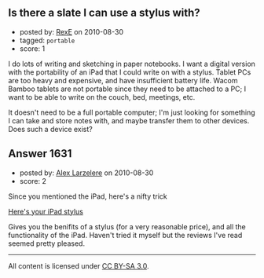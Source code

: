 ## Is there a slate I can use a stylus with?

- posted by: [RexE](https://stackexchange.com/users/-1/415-rexe) on 2010-08-30
- tagged: `portable`
- score: 1

<p>I do lots of writing and sketching in paper notebooks. I want a digital version with the portability of an iPad that I could write on with a stylus. Tablet PCs are too heavy and expensive, and have insufficient battery life. Wacom Bamboo tablets are not portable since they need to be attached to a PC; I want to be able to write on the couch, bed, meetings, etc.</p>

<p>It doesn't need to be a full portable computer; I'm just looking for something I can take and store notes with, and maybe transfer them to other devices. Does such a device exist?</p>



## Answer 1631

- posted by: [Alex Larzelere](https://stackexchange.com/users/-1/710-alex-larzelere) on 2010-08-30
- score: 2

<p>Since you mentioned the iPad, here's a nifty trick</p>

<p><a href="http://reviews.cnet.com/8301-19512_7-10443415-233.html" rel="nofollow">Here's your iPad stylus</a></p>

<p>Gives you the benifits of a stylus (for a very reasonable price), and all the functionality of the iPad.  Haven't tried it myself but the reviews I've read seemed pretty pleased.</p>




---

All content is licensed under [CC BY-SA 3.0](https://creativecommons.org/licenses/by-sa/3.0/).
